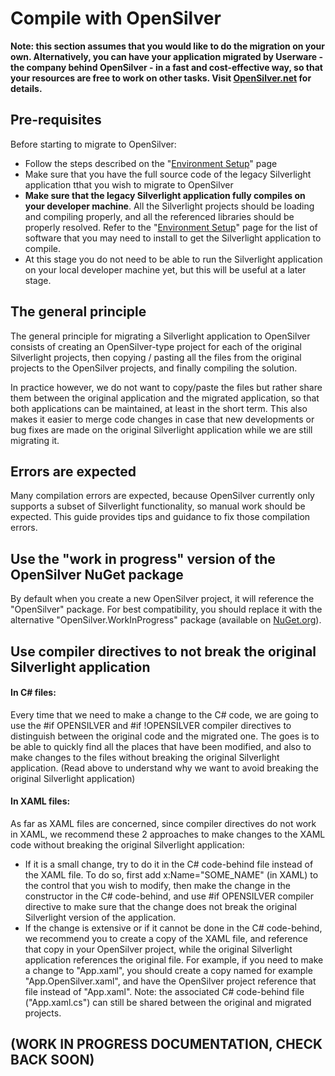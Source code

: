 ﻿# Compile with OpenSilver

**Note: this section assumes that you would like to do the migration on your own. Alternatively, you can have your application migrated by Userware - the company behind OpenSilver - in a fast and cost-effective way, so that your resources are free to work on other tasks. Visit [OpenSilver.net](https://opensilver.net) for details.**

## Pre-requisites

Before starting to migrate to OpenSilver:
- Follow the steps described on the "[Environment Setup](environment-setup.md)" page
- Make sure that you have the full source code of the legacy Silverlight application tthat you wish to migrate to OpenSilver
- **Make sure that the legacy Silverlight application fully compiles on your developer machine**. All the Silverlight projects should be loading and compiling properly, and all the referenced libraries should be properly resolved. Refer to the "[Environment Setup](environment-setup.md)" page for the list of software that you may need to install to get the Silverlight application to compile.
- At this stage you do not need to be able to run the Silverlight application on your local developer machine yet, but this will be useful at a later stage.


## The general principle

The general principle for migrating a Silverlight application to OpenSilver consists of creating an OpenSilver-type project for each of the original Silverlight projects, then copying / pasting all the files from the original projects to the OpenSilver projects, and finally compiling the solution.

In practice however, we do not want to copy/paste the files but rather share them between the original application and the migrated application, so that both applications can be maintained, at least in the short term. This also makes it easier to merge code changes in case that new developments or bug fixes are made on the original Silverlight application while we are still migrating it.

## Errors are expected

Many compilation errors are expected, because OpenSilver currently only supports a subset of Silverlight functionality, so manual work should be expected. This guide provides tips and guidance to fix those compilation errors.

## Use the "work in progress" version of the OpenSilver NuGet package

By default when you create a new OpenSilver project, it will reference the "OpenSilver" package. For best compatibility, you should replace it with the alternative "OpenSilver.WorkInProgress" package (available on [NuGet.org](https://www.nuget.org/packages/OpenSilver.WorkInProgress/)).

## Use compiler directives to not break the original Silverlight application

#### In C# files:

Every time that we need to make a change to the C# code, we are going to use the #if OPENSILVER and #if !OPENSILVER compiler directives to distinguish between the original code and the migrated one. The goes is to be able to quickly find all the places that have been modified, and also to make changes to the files without breaking the original Silverlight application. (Read above to understand why we want to avoid breaking the original Silverlight application)

#### In XAML files:

As far as XAML files are concerned, since compiler directives do not work in XAML, we recommend these 2 approaches to make changes to the XAML code without breaking the original Silverlight application:
- If it is a small change, try to do it in the C# code-behind file instead of the XAML file. To do so, first add x:Name="SOME_NAME" (in XAML) to the control that you wish to modify, then make the change in the constructor in the C# code-behind, and use #if OPENSILVER compiler directive to make sure that the change does not break the original Silverlight version of the application.
- If the change is extensive or if it cannot be done in the C# code-behind, we recommend you to create a copy of the XAML file, and reference that copy in your OpenSilver project, while the original Silverlight application references the original file. For example, if you need to make a change to "App.xaml", you should create a copy named for example "App.OpenSilver.xaml", and have the OpenSilver project  reference that file instead of "App.xaml". Note: the associated C# code-behind file ("App.xaml.cs") can still be shared between the original and migrated projects.

## (WORK IN PROGRESS DOCUMENTATION, CHECK BACK SOON)